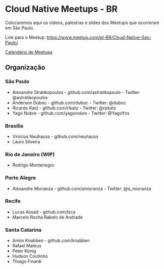 # Cloud Native Meetups - BR 

Colocaremos aqui os vídeos, palestras e slides dos Meetups que ocorreram em São Paulo.

Link para o Meetup: https://www.meetup.com/pt-BR/Cloud-Native-Sao-Paulo/

[Calendário de Meetups](https://calendar.google.com/calendar/embed?src=0n8k42skd8nsq7qkg43t9sk9k0%40group.calendar.google.com&ctz=America%2FSao_Paulo)

## Organização

### São Paulo
* Alexandre Stratikopoulos - github.com/astratikopoulo - Twitter: @astratikopoulos
* Anderson Duboc - github.com/duboc - Twitter: @duboc
* Ricardo Katz - github.com/rikatz - Twitter: @rpkatz
* Yago Nobre - github.com/yagonobre - Twitter: @YagoYns

### Brasília
* Vinicius Neuhauss - github.com/neuhauss
* Lauro Silveira

### Rio de Janeiro (WIP)
* Rodrigo Montenegro

### Porto Alegre
* Alexandre Mioranza - github.com/amioranza - Twitter: @a_mioranza 

### Recife
* Lucas Assad  - github.com/lsca
* Marcelo Rocha Rabelo de Andrade

### Santa Catarina

* Amim Knabben - github.com/knabben
* Rafael Mateus
* Peter König
* Hudson Coutinho
* Thiago Finardi
